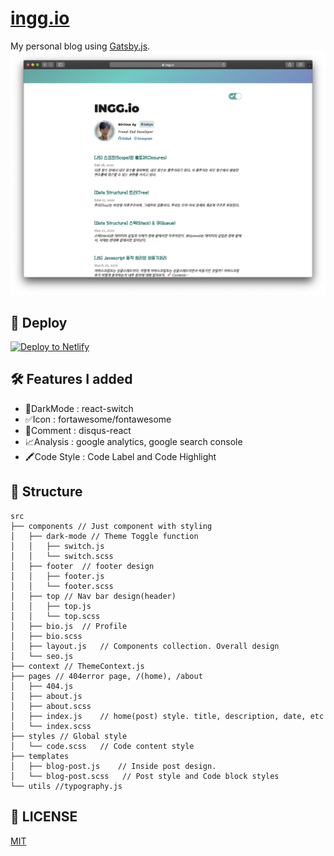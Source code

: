 # [ingg.io](https://ingg.io/)

My personal blog using [Gatsby.js](https://github.com/gatsbyjs/gatsby-starter-blog).
![ingg](./content/assets/githubScreen.png)

## 💫 Deploy

[![Deploy to Netlify](https://www.netlify.com/img/deploy/button.svg)](https://app.netlify.com/start/deploy?repository=https://github.com/gatsbyjs/gatsby-starter-blog)

## 🛠 Features I added

- 🌙DarkMode : react-switch
- ✅Icon : fortawesome/fontawesome
- 💬Comment : disqus-react
- 📈Analysis : google analytics, google search console
- 🖍Code Style : Code Label and Code Highlight

## 📌 Structure

```
src
├── components // Just component with styling
│   ├── dark-mode // Theme Toggle function
│   │   ├── switch.js
│   │   └── switch.scss
│   ├── footer  // footer design
│   │   ├── footer.js
│   │   └── footer.scss
│   ├── top // Nav bar design(header)
│   │   ├── top.js
│   │   └── top.scss
│   ├── bio.js  // Profile
│   ├── bio.scss
│   ├── layout.js   // Components collection. Overall design
│   └── seo.js
├── context // ThemeContext.js
├── pages // 404error page, /(home), /about
│   ├── 404.js
│   ├── about.js
│   ├── about.scss
│   ├── index.js    // home(post) style. title, description, date, etc
│   └── index.scss
├── styles // Global style
│   └── code.scss   // Code content style
├── templates
│   ├── blog-post.js    // Inside post design.
│   └── blog-post.scss   // Post style and Code block styles
└── utils //typography.js

```

## 🔑 LICENSE

[MIT](https://github.com/InKyoJeong/INGG.io/blob/master/LICENSE)

<!-- Function : Scroll Button , Theme Toggle-->
<!-- ## 🧐 What's inside?

    .
    ├── node_modules
    ├── src
    ├── .gitignore
    ├── .prettierrc
    ├── gatsby-browser.js
    ├── gatsby-config.js
    ├── gatsby-node.js
    ├── gatsby-ssr.js
    ├── LICENSE
    ├── package-lock.json
    ├── package.json
    └── README.md

1.  **`/node_modules`**: This directory contains all of the modules of code that your project depends on (npm packages) are automatically installed.

2.  **`gatsby-browser.js`**: This file is where Gatsby expects to find any usage of the [Gatsby browser APIs](https://www.gatsbyjs.org/docs/browser-apis/) (if any). These allow customization/extension of default Gatsby settings affecting the browser.

3.  **`gatsby-config.js`**: This is the main configuration file for a Gatsby site. This is where you can specify information about your site (metadata) like the site title and description, which Gatsby plugins you’d like to include, etc. (Check out the [config docs](https://www.gatsbyjs.org/docs/gatsby-config/) for more detail).

4.  **`gatsby-node.js`**: This file is where Gatsby expects to find any usage of the [Gatsby Node APIs](https://www.gatsbyjs.org/docs/node-apis/) (if any). These allow customization/extension of default Gatsby settings affecting pieces of the site build process.

5.  **`gatsby-ssr.js`**: This file is where Gatsby expects to find any usage of the [Gatsby server-side rendering APIs](https://www.gatsbyjs.org/docs/ssr-apis/) (if any). These allow customization of default Gatsby settings affecting server-side rendering.

6.  **`LICENSE`**: Gatsby is licensed under the MIT license.

7.  **`package-lock.json`** (See `package.json` below, first). This is an automatically generated file based on the exact versions of your npm dependencies that were installed for your project. **(You won’t change this file directly).**

8.  **`package.json`**: A manifest file for Node.js projects, which includes things like metadata (the project’s name, author, etc). This manifest is how npm knows which packages to install for your project.

9.  **`README.md`**: A text file containing useful reference information about your project. -->

